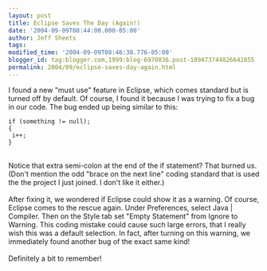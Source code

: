 ```yaml
---
layout: post
title: Eclipse Saves The Day (Again!)
date: '2004-09-09T08:44:00.000-05:00'
author: Jeff Sheets
tags:
modified_time: '2004-09-09T08:46:38.776-05:00'
blogger_id: tag:blogger.com,1999:blog-6970836.post-109473744826642855
permalink: 2004/09/eclipse-saves-day-again.html
---
```


I found a new "must use" feature in Eclipse, which comes standard but is
      turned off by default. Of course, I found it because I was trying to fix a bug in our code.
      The bug ended up being similar to this:
      <br /><code>
      <br />if (something != null);
      <br />{
      <br /> i++;
      <br />}
      <br /></code>
      <br />Notice that extra semi-colon at the end of the if statement? That burned us.
      (Don't mention the odd "brace on the next line" coding standard that is used the the project I
      just joined. I don't like it either.)
      <br />
      <br />After fixing it, we wondered if Eclipse could show it as a warning. Of course,
      Eclipse comes to the rescue again. Under Preferences, select Java | Compiler. Then on the
      Style tab set "Empty Statement" from Ignore to Warning. This coding mistake could cause such
      large errors, that I really wish this was a default selection. In fact, after turning on this
      warning, we immediately found another bug of the exact same kind!
      <br />
      <br />Definitely a bit to remember!